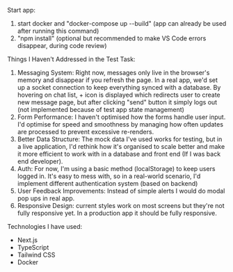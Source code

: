 Start app:

1. start docker and "docker-compose up --build" (app can already be used after running this command)
2. "npm install" (optional but recommended to make VS Code errors disappear, during code review)

Things I Haven't Addressed in the Test Task:

1. Messaging System: Right now, messages only live in the browser's memory and disappear if you refresh the page. In a real app, we'd set up a socket connection to keep everything synced with a database. By hovering on chat list, + icon is displayed which redirects user to create new message page, but after clicking "send" button it simply logs out (not implemented because of test app state management)
2. Form Performance: I haven't optimised how the forms handle user input. I'd optimise for speed and smoothness by managing how often updates are processed to prevent excessive re-renders.
3. Better Data Structure: The mock data I've used works for testing, but in a live application, I'd rethink how it's organised to scale better and make it more efficient to work with in a database and front end (If I was back end developer).
4. Auth: For now, I'm using a basic method (localStorage) to keep users logged in. It's easy to mess with, so in a real-world scenario, I'd implement different authentication system (based on backend)
5. User Feedback Improvements: Instead of simple alerts I would do modal pop ups in real app.
6. Responsive Design: current styles work on most screens but they're not fully responsive yet. In a production app it should be fully responsive.

Technologies I have used:

* Next.js
* TypeScript
* Tailwind CSS
* Docker

